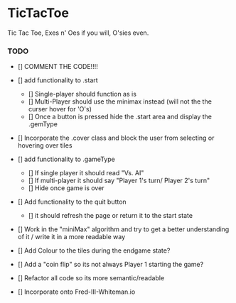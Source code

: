 # TicTacToe
Tic Tac Toe, Exes n' Oes if you will, O'sies even.


### TODO
- [] COMMENT THE CODE!!!!

- [] add functionality to .start
    - [] Single-player should function as is
    - [] Multi-Player should use the minimax instead (will not the the curser hover for 'O's)
    - [] Once a button is pressed hide the .start area and display the .gemType

- [] Incorporate the .cover class and block the user from selecting or hovering over tiles

- [] add functionality to .gameType
    - [] If single player it should read "Vs. AI"
    - [] If multi-player it should say "Player 1's turn/ Player 2's turn"
    - [] Hide once game is over

- [] Add functionality to the quit button
    - [] it should refresh the page or return it to the start state

- [] Work in the "miniMax" algorithm and try to get a better understanding of it / write it in a more readable way

- [] Add Colour to the tiles during the endgame state?

- [] Add a "coin flip" so its not always Player 1 starting the game?

- [] Refactor all code so its more semantic/readable

- [] Incorporate onto Fred-III-Whiteman.io
